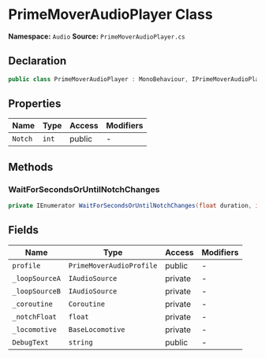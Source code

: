 # PrimeMoverAudioPlayer Class

**Namespace:** `Audio`
**Source:** `PrimeMoverAudioPlayer.cs`

## Declaration

```csharp
public class PrimeMoverAudioPlayer : MonoBehaviour, IPrimeMoverAudioPlayer
```

## Properties

| Name | Type | Access | Modifiers |
|------|------|--------|-----------|
| `Notch` | `int` | public | - |

## Methods

### WaitForSecondsOrUntilNotchChanges

```csharp
private IEnumerator WaitForSecondsOrUntilNotchChanges(float duration, int currentNotch)
```

## Fields

| Name | Type | Access | Modifiers |
|------|------|--------|-----------|
| `profile` | `PrimeMoverAudioProfile` | public | - |
| `_loopSourceA` | `IAudioSource` | private | - |
| `_loopSourceB` | `IAudioSource` | private | - |
| `_coroutine` | `Coroutine` | private | - |
| `_notchFloat` | `float` | private | - |
| `_locomotive` | `BaseLocomotive` | private | - |
| `DebugText` | `string` | public | - |

